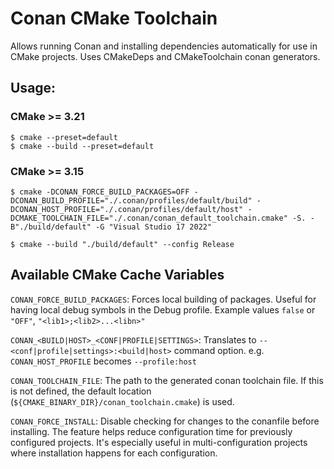 # Conan CMake Toolchain

Allows running Conan and installing dependencies automatically for use in CMake projects.
Uses CMakeDeps and CMakeToolchain conan generators.

## Usage:

### CMake >= 3.21

```shell
$ cmake --preset=default
$ cmake --build --preset=default
```


### CMake >= 3.15

```shell
$ cmake -DCONAN_FORCE_BUILD_PACKAGES=OFF -DCONAN_BUILD_PROFILE="./.conan/profiles/default/build" -DCONAN_HOST_PROFILE="./.conan/profiles/default/host" -DCMAKE_TOOLCHAIN_FILE="./.conan/conan_default_toolchain.cmake" -S. -B"./build/default" -G "Visual Studio 17 2022"

$ cmake --build "./build/default" --config Release
```

## Available CMake Cache Variables
`CONAN_FORCE_BUILD_PACKAGES`: Forces local building of packages. Useful for having local debug symbols in the Debug profile. Example values `false` or `"OFF"`, `"<lib1>;<lib2>...<libn>"`

`CONAN_<BUILD|HOST>_<CONF|PROFILE|SETTINGS>`: Translates to `--<conf|profile|settings>:<build|host>` command option. e.g. `CONAN_HOST_PROFILE` becomes `--profile:host`

`CONAN_TOOLCHAIN_FILE`: The path to the generated conan toolchain file. If this is not defined, the default location (`${CMAKE_BINARY_DIR}/conan_toolchain.cmake`) is used.

`CONAN_FORCE_INSTALL`: Disable checking for changes to the conanfile before installing. The feature helps reduce configuration time for previously configured projects. It's especially useful in multi-configuration projects where installation happens for each configuration.
